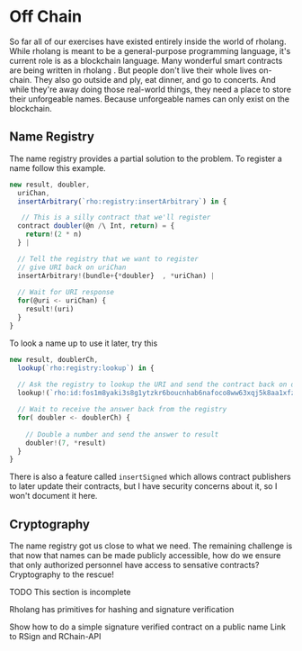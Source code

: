 # Off Chain
So far all of our exercises have existed entirely inside the world of rholang. While rholang is meant to be a general-purpose programming language, it's current role is as a blockchain language. Many wonderful smart contracts are being written in rholang . But people don't live their whole lives on-chain. They also go outside and ply, eat dinner, and go to concerts. And while they're away doing those real-world things, they need a place to store their unforgeable names. Because unforgeable names can only exist on the blockchain.

<!-- Julie drawing of unforgeable name not allowed to cross some line. -->


## Name Registry
The name registry provides a partial solution to the problem. To register a name follow this example.

```javascript
new result, doubler,
  uriChan,
  insertArbitrary(`rho:registry:insertArbitrary`) in {

   // This is a silly contract that we'll register
  contract doubler(@n /\ Int, return) = {
    return!(2 * n)
  } |

  // Tell the registry that we want to register
  // give URI back on uriChan
  insertArbitrary!(bundle+{*doubler}  , *uriChan) |
 
  // Wait for URI response
  for(@uri <- uriChan) {
    result!(uri)
  }
}
```


To look a name up to use it later, try this

```javascript
new result, doublerCh,
  lookup(`rho:registry:lookup`) in {
  
  // Ask the registry to lookup the URI and send the contract back on doublerCh
  lookup!(`rho:id:fos1m8yaki3s8g1ytzkr6boucnhab6nafoco8ww63xqj5k8aa1xfza`, *doublerCh) |

  // Wait to receive the answer back from the registry
  for( doubler <- doublerCh) {
    
    // Double a number and send the answer to result
    doubler!(7, *result)
  }
}
```

There is also a feature called `insertSigned` which allows contract publishers to later update their contracts, but I have security concerns about it, so I won't document it here.

## Cryptography
The name registry got us close to what we need. The remaining challenge is that now that names can be made publicly accessible, how do we ensure that only authorized personnel have access to sensative contracts? Cryptography to the rescue!


TODO This section is incomplete

Rholang has primitives for hashing and signature verification

Show how to do a simple signature verified contract on a public name
Link to RSign and RChain-API
